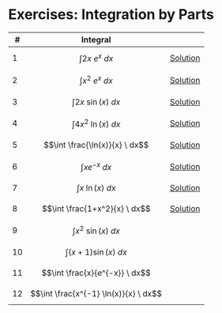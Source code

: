 # Exercises: Integration by Parts

| # | Integral | |
|--|--|--|
| 1 | $$\int 2x \ e^x \ dx$$ | [Solution](https://github.com/damianc/math-notes/blob/master/_excercises/integrals/int-by-parts/ex-1.md) |
| 2 | $$\int x^2 \ e^x \ dx$$ | [Solution](https://github.com/damianc/math-notes/blob/master/_excercises/integrals/int-by-parts/ex-2.md) |
| 3 | $$\int 2x \ \sin(x) \ dx$$ | [Solution](https://github.com/damianc/math-notes/blob/master/_excercises/integrals/int-by-parts/ex-3.md) |
| 4 | $$\int 4x^2 \ \ln(x) \ dx$$ | [Solution](https://github.com/damianc/math-notes/blob/master/_excercises/integrals/int-by-parts/ex-4.md) |
| 5 | $$\int \frac{\ln(x)}{x} \ dx$$ | [Solution](https://github.com/damianc/math-notes/blob/master/_excercises/integrals/int-by-parts/ex-5.md) |
| 6 | $$\int xe^{-x} \ dx$$ | [Solution](https://github.com/damianc/math-notes/blob/master/_excercises/integrals/int-by-parts/ex-6.md) |
| 7 | $$\int x \ \ln(x) \ dx$$ | [Solution](https://github.com/damianc/math-notes/blob/master/_excercises/integrals/int-by-parts/ex-7.md) |
| 8 | $$\int \frac{1+x^2}{x} \ dx$$ | [Solution](https://github.com/damianc/math-notes/blob/master/_excercises/integrals/int-by-parts/ex-8.md) |
| 9 | $$\int x^2 \ \sin(x) \ dx$$ | |
| 10 | $$\int (x+1)\sin(x) \ dx$$ | |
| 11 | $$\int \frac{x}{e^{-x}} \ dx$$ | |
| 12 | $$\int \frac{x^{-1} \ln(x)}{x} \ dx$$ | |
